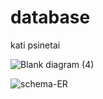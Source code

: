 # database
kati psinetai

![Blank diagram (4)](https://github.com/koravict/database/assets/62845432/a360084d-cba2-420c-8efa-fbb79563873e)


![schema-ER](https://github.com/koravict/database/assets/62845432/50726839-11e9-4c5b-a5e1-d5f3b0934f1a)
